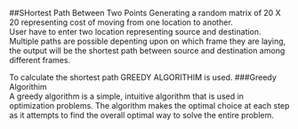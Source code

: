 ##SHortest Path Between Two Points 
Generating a random matrix of 20 X 20 representing cost of moving from one location to another.  
User have to enter two location representing source and destination.  
Multiple paths are possible depenting upon on which frame they are laying, the output will be the shortest path between source and destination among different frames.

To calculate the shortest path GREEDY ALGORITHIM is used.
###Greedy Algorithim  
A greedy algorithm is a simple, intuitive algorithm that is used in optimization problems. The algorithm makes the optimal choice at each step as it attempts to find the overall optimal way to solve the entire problem.
